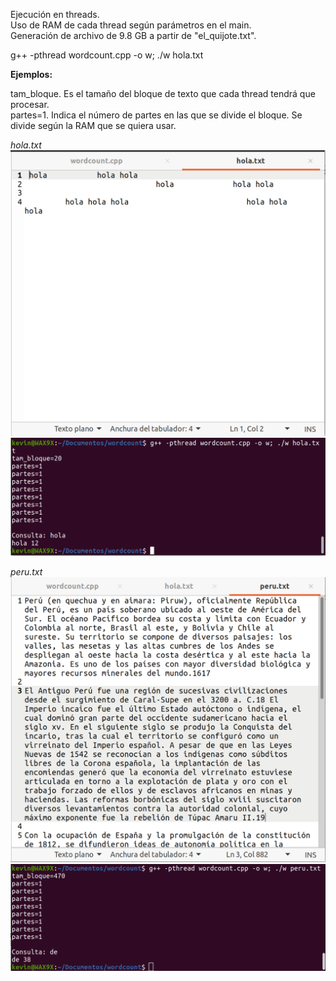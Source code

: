 Ejecución en threads.  
Uso de RAM de cada thread según parámetros en el main.  
Generación de archivo de 9.8 GB a partir de "el_quijote.txt".  

g++ -pthread wordcount.cpp -o w; ./w hola.txt

**Ejemplos:**

tam_bloque. Es el tamaño del bloque de texto que cada thread tendrá que procesar.  
partes=1. Indica el número de partes en las que se divide el bloque. Se divide según la RAM que se quiera usar.

*hola.txt*
![alt text](https://raw.githubusercontent.com/cieloblanco/nube/main/wordcount/presentacion/imagenes/holatxt.png)
![alt text](https://raw.githubusercontent.com/cieloblanco/nube/main/wordcount/presentacion/imagenes/holar.png)

*peru.txt*
![alt text](https://raw.githubusercontent.com/cieloblanco/nube/main/wordcount/presentacion/imagenes/perutxt.png)
![alt text](https://raw.githubusercontent.com/cieloblanco/nube/main/wordcount/presentacion/imagenes/perur.png)


